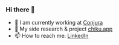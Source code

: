 ### Hi there 👋

- 💼 I am currently working at [Conjura](https://conjura.com)
- 🔭 My side research & project [chiku.app](https://chiku.app)
- 📫 How to reach me: [LinkedIn](https://www.linkedin.com/in/kumaradityamohta/)
